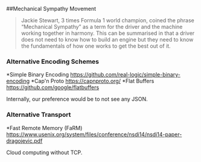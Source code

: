 ##Mechanical Sympathy Movement

>Jackie Stewart, 3 times Formula 1 world champion, coined the phrase “Mechanical Sympathy” as a term for the driver and the machine working together in harmony. This can be summarised in that a driver does not need to know how to build an engine but they need to know the fundamentals of how one works to get the best out of it.


### Alternative Encoding Schemes

*Simple Binary Encoding
https://github.com/real-logic/simple-binary-encoding
*Cap'n Proto
https://capnproto.org/
*Flat Buffers
https://github.com/google/flatbuffers

Internally, our preference would be to not see any JSON. 


### Alternative Transport

*Fast Remote Memory (FaRM)
https://www.usenix.org/system/files/conference/nsdi14/nsdi14-paper-dragojevic.pdf

Cloud computing without TCP.





